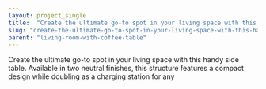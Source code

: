 ```yaml
---
layout: project_single
title:  "Create the ultimate go-to spot in your living space with this handy side table. Available in two neutral finishes, this structure features a compact design while doubling as a charging station for any"
slug: "create-the-ultimate-go-to-spot-in-your-living-space-with-this-handy-side-table-available"
parent: "living-room-with-coffee-table"
---
```

Create the ultimate go-to spot in your living space with this handy side table. Available in two neutral finishes, this structure features a compact design while doubling as a charging station for any
